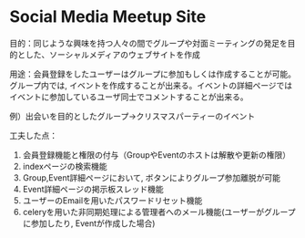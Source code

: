 # Social Media Meetup Site

目的：同じような興味を持つ人々の間でグループや対面ミーティングの発足を目的とした、ソーシャルメディアのウェブサイトを作成

用途：会員登録をしたユーザーはグループに参加もしくは作成することが可能。グループ内では, イベントを作成することが出来る。イベントの詳細ページではイベントに参加しているユーザ同士でコメントすることが出来る。

例）出会いを目的としたグループ→クリスマスパーティーのイベント

工夫した点：
1. 会員登録機能と権限の付与（GroupやEventのホストは解散や更新の権限）
2. indexページの検索機能
3. Group,Event詳細ページにおいて, ボタンによりグループ参加離脱が可能
4. Event詳細ページの掲示板スレッド機能
5. ユーザーのEmailを用いたパスワードリセット機能
6. celeryを用いた非同期処理による管理者へのメール機能(ユーザーがグループに参加したり, Eventが作成した場合)